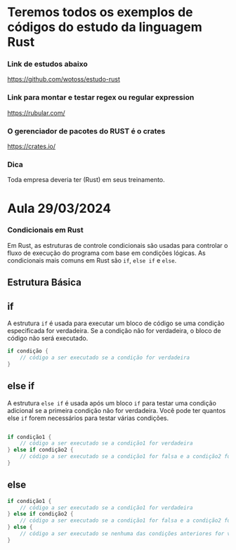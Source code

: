 # Teremos todos os exemplos de códigos do estudo da linguagem Rust

### Link de estudos abaixo
https://github.com/wotoss/estudo-rust

### Link para montar e testar regex ou regular expression
https://rubular.com/

### O gerenciador de pacotes do RUST é o crates
https://crates.io/


### Dica 
Toda empresa deveria ter (Rust) em seus treinamento.

# Aula 29/03/2024
### Condicionais em Rust

Em Rust, as estruturas de controle condicionais são usadas para controlar o fluxo de execução do programa com base em condições lógicas. As condicionais mais comuns em Rust são `if`, `else if` e `else`.

## Estrutura Básica

## if
A estrutura `if` é usada para executar um bloco de código se uma condição especificada for verdadeira. Se a condição não for verdadeira, o bloco de código não será executado.

```rust
if condição {
    // código a ser executado se a condição for verdadeira
}
```

## else if
A estrutura `else if` é usada após um bloco `if` para testar uma condição adicional se a primeira condição não for verdadeira. Você pode ter quantos else `if` forem necessários para testar várias condições.
```rust

if condição1 {
    // código a ser executado se a condição1 for verdadeira
} else if condição2 {
    // código a ser executado se a condição1 for falsa e a condição2 for verdadeira
}

``` 


## else

```rust
if condição1 {
    // código a ser executado se a condição1 for verdadeira
} else if condição2 {
    // código a ser executado se a condição1 for falsa e a condição2 for verdadeira
} else {
    // código a ser executado se nenhuma das condições anteriores for verdadeira
}

``` 
